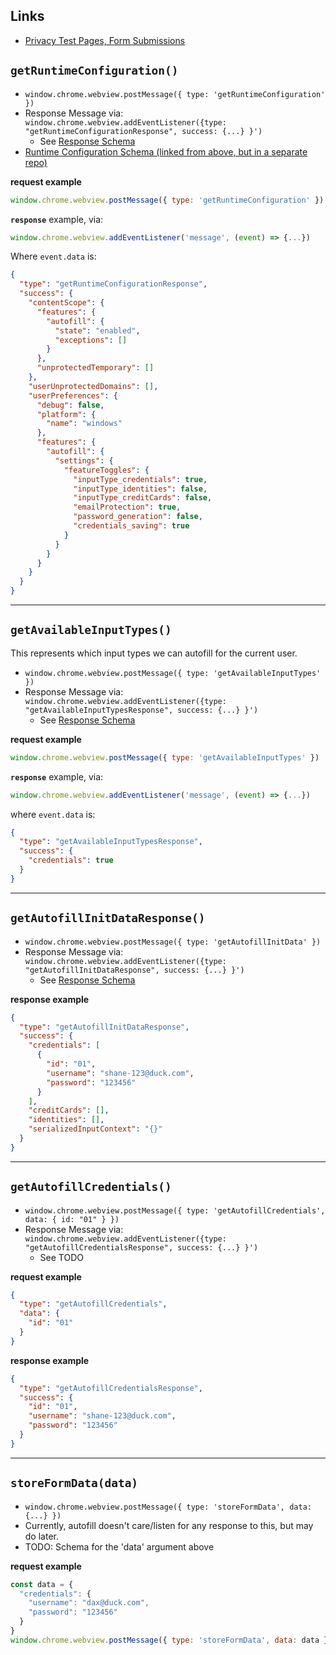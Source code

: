 ## Links 

- [Privacy Test Pages, Form Submissions](https://privacy-test-pages.glitch.me/autofill/form-submission.html)

## `getRuntimeConfiguration()`

- `window.chrome.webview.postMessage({ type: 'getRuntimeConfiguration' })`
- Response Message via: `window.chrome.webview.addEventListener({type: "getRuntimeConfigurationResponse", success: {...} }')`
  - See [Response Schema](../src/schema/response.getRuntimeConfiguration.schema.json)
- [Runtime Configuration Schema (linked from above, but in a separate repo)](https://github.com/duckduckgo/content-scope-scripts/blob/shane/unify-config/src/schema/runtime-configuration.schema.json)

**request example**

```js
window.chrome.webview.postMessage({ type: 'getRuntimeConfiguration' })
```

**`response`** example, via:

```js
window.chrome.webview.addEventListener('message', (event) => {...})
```

Where `event.data` is:

```json
{
  "type": "getRuntimeConfigurationResponse",
  "success": {
    "contentScope": {
      "features": {
        "autofill": {
          "state": "enabled",
          "exceptions": []
        }
      },
      "unprotectedTemporary": []
    },
    "userUnprotectedDomains": [],
    "userPreferences": {
      "debug": false,
      "platform": {
        "name": "windows"
      },
      "features": {
        "autofill": {
          "settings": {
            "featureToggles": {
              "inputType_credentials": true,
              "inputType_identities": false,
              "inputType_creditCards": false,
              "emailProtection": true,
              "password_generation": false,
              "credentials_saving": true
            }
          }
        }
      }
    }
  }
}
```

--- 

## `getAvailableInputTypes()`

This represents which input types we can autofill for the current user.

- `window.chrome.webview.postMessage({ type: 'getAvailableInputTypes' })`
- Response Message via: `window.chrome.webview.addEventListener({type: "getAvailableInputTypesResponse", success: {...} }')`
  - See [Response Schema](../src/schema/response.getAvailableInputTypes.schema.json)

**request example**

```js
window.chrome.webview.postMessage({ type: 'getAvailableInputTypes' })
```

**`response`** example, via: 

```js
window.chrome.webview.addEventListener('message', (event) => {...})
```

where `event.data` is:

```json
{
  "type": "getAvailableInputTypesResponse",
  "success": {
    "credentials": true
  }
}
```

---

## `getAutofillInitDataResponse()`

- `window.chrome.webview.postMessage({ type: 'getAutofillInitData' })`
- Response Message via: `window.chrome.webview.addEventListener({type: "getAutofillInitDataResponse", success: {...} }')`
  - See [Response Schema](../src/schema/response.getAutofillInitData.schema.json)

**response example**

```json
{
  "type": "getAutofillInitDataResponse",
  "success": {
    "credentials": [
      {
        "id": "01",
        "username": "shane-123@duck.com",
        "password": "123456"
      }
    ],
    "creditCards": [],
    "identities": [],
    "serializedInputContext": "{}"
  }
}
```

---

## `getAutofillCredentials()`

- `window.chrome.webview.postMessage({ type: 'getAutofillCredentials', data: { id: "01" } })`
- Response Message via: `window.chrome.webview.addEventListener({type: "getAutofillCredentialsResponse", success: {...} }')`
  - See TODO

**request example**

```json
{
  "type": "getAutofillCredentials",
  "data": {
    "id": "01"
  }
}
```

**response example**

```json
{
  "type": "getAutofillCredentialsResponse",
  "success": {
    "id": "01",
    "username": "shane-123@duck.com",
    "password": "123456"
  }
}
```

---

## `storeFormData(data)`

- `window.chrome.webview.postMessage({ type: 'storeFormData', data: {...} })` 
- Currently, autofill doesn't care/listen for any response to this, but may do later.
- TODO: Schema for the 'data' argument above

**request example**

```js
const data = {
  "credentials": {
    "username": "dax@duck.com",
    "password": "123456"
  }
}
window.chrome.webview.postMessage({ type: 'storeFormData', data: data })
```
